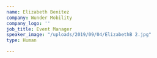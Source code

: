 ```yaml
---
name: Elizabeth Benitez
company: Wunder Mobility
company_logo: ''
job_title: Event Manager
speaker_image: "/uploads/2019/09/04/ElizabethB 2.jpg"
type: Human

---
```

